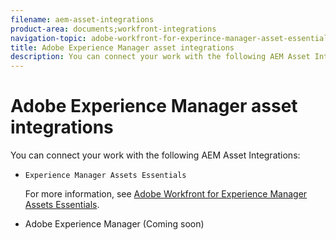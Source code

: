 ```yaml
---
filename: aem-asset-integrations
product-area: documents;workfront-integrations
navigation-topic: adobe-workfront-for-experince-manager-asset-essentials
title: Adobe Experience Manager asset integrations
description: You can connect your work with the following AEM Asset Integrations:
---
```


# Adobe Experience Manager asset integrations

You can connect your work with the following AEM Asset Integrations:

* `Experience Manager Assets Essentials`

  For more information, see [Adobe Workfront for Experience Manager Assets Essentials](../../documents/adobe-workfront-for-experience-manager-assets-essentials/workfront-for-aem-asset-essentials.md).

* Adobe Experience Manager (Coming soon)

